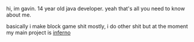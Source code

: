 hi, im gavin. 14 year old java developer. yeah that's all you need to know about me.

basically i make block game shit mostly, i do other shit but at the moment my main project is [inferno](https://github.com/Sxmurai/inferno)
